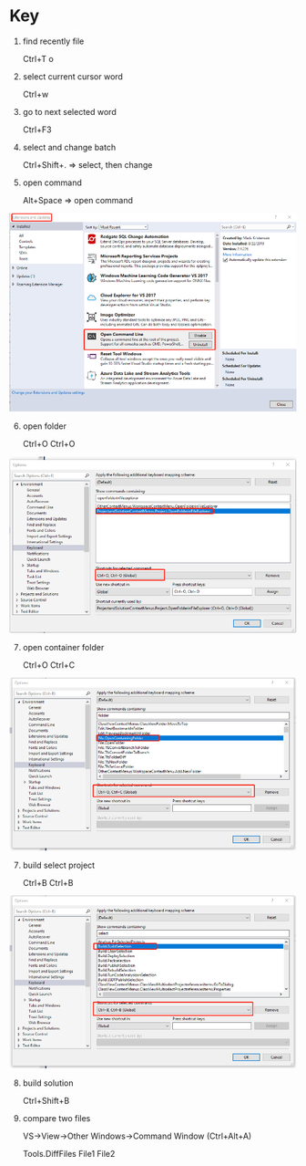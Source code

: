 # Key

1. find recently file

    Ctrl+T o

2. select current cursor word

    Ctrl+w

3. go to next selected word

    Ctrl+F3

4. select and change batch

    Ctrl+Shift+. => select, then change

5. open command

    Alt+Space => open command

<img src="open-command.png" >

6. open folder

    Ctrl+O Ctrl+O

<img src="openfolder.png" >

7. open container folder

    Ctrl+O Ctrl+C

<img src="opencontainingfolder.png" >

7. build select project

    Ctrl+B Ctrl+B 

<img src="build-select-project.png" >

8. build solution

    Ctrl+Shift+B

9. compare two files

    VS->View->Other Windows->Command Window (Ctrl+Alt+A)

    Tools.DiffFiles File1 File2
